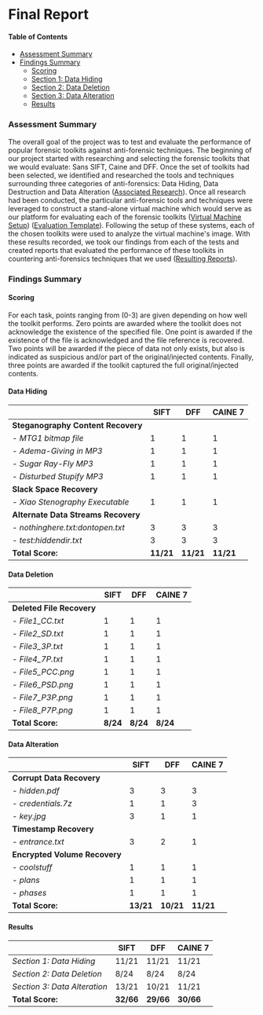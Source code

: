 # Final Report

#### Table of Contents
- [Assessment Summary](#assessment-summary)
- [Findings Summary](#findings-summary)
    - [Scoring](#scoring)
    - [Section 1: Data Hiding](#data-hiding)
    - [Section 2: Data Deletion](#data-deletion)
    - [Section 3: Data Alteration](#data-alteration)
    - [Results](#results)

### Assessment Summary

The overall goal of the project was to test and evaluate the performance of popular forensic toolkits against anti-forensic techniques. The beginning of our project started with researching and selecting the forensic toolkits that we would evaluate: Sans SIFT, Caine and DFF. Once the set of toolkits had been selected, we identified and researched the tools and techniques surrounding three categories of anti-forensics: Data Hiding, Data Destruction and Data Alteration ([Associated Research](/Documentation/Research/)). Once all research had been conducted, the particular anti-forensic tools and techniques were leveraged to construct a stand-alone virtual machine which would serve as our platform for evaluating each of the forensic toolkits ([Virtual Machine Setup](/Documentation/VM/)) ([Evaluation Template](/Documentation/Evaluation/)). Following the setup of these systems, each of the chosen toolkits were used to analyze the virtual machine's image. With these results recorded, we took our findings from each of the tests and created reports that evaluated the performance of these toolkits in countering anti-forensics techniques that we used ([Resulting Reports](/Documentation/Reports/)).

### Findings Summary

#### Scoring
For each task, points ranging from (0-3) are given depending on how well the toolkit performs. Zero points are awarded where the toolkit does not acknowledge the existence of the specified file. One point is awarded if the existence of the file is acknowledged and the file reference is recovered. Two points will be awarded if the piece of data not only exists, but also is indicated as suspicious and/or part of the original/injected contents. Finally, three points are awarded if the toolkit captured the full original/injected contents.

#### Data Hiding
|                                   | SIFT | DFF | CAINE 7 |
| ---                               | --- | --- | --- |
| **Steganography Content Recovery**| | | | 
| *- MTG1 bitmap file*              | 1 | 1 | 1 |
| *- Adema-Giving in MP3*           | 1 | 1 | 1 |
| *- Sugar Ray-Fly MP3*             | 1 | 1 | 1 |
| *- Disturbed Stupify MP3*         | 1 | 1 | 1 |
| **Slack Space Recovery**          | | | |
| *- Xiao Stenography Executable*   | 1 | 1 | 1 |
|**Alternate Data Streams Recovery**| | | |
| *- nothinghere.txt:dontopen.txt*  | 3 | 3 | 3 |
| *- test:hiddendir.txt*            | 3 | 3 | 3 |
| **Total Score:**                  | **11/21** | **11/21** | **11/21** |

#### Data Deletion
|                           | SIFT | DFF | CAINE 7 |
| ---                       | --- | --- | --- |
| **Deleted File Recovery** | | | | 
| *- File1_CC.txt*          | 1 | 1 | 1 |
| *- File2_SD.txt*          | 1 | 1 | 1 |
| *- File3_3P.txt*          | 1 | 1 | 1 |
| *- File4_7P.txt*          | 1 | 1 | 1 |
| *- File5_PCC.png*         | 1 | 1 | 1 |
| *- File6_PSD.png*         | 1 | 1 | 1 |
| *- File7_P3P.png*         | 1 | 1 | 1 |
| *- File8_P7P.png*         | 1 | 1 | 1 |
| **Total Score:**          | **8/24** | **8/24** | **8/24** |

#### Data Alteration
|                               | SIFT | DFF | CAINE 7 |
| ---                           | --- | --- | --- |
| **Corrupt Data Recovery**     | | | | 
| *- hidden.pdf*                | 3 | 3 | 3 |
| *- credentials.7z*            | 1 | 1 | 3 |
| *- key.jpg*                   | 3 | 1 | 1 |
| **Timestamp Recovery**        | | | |
| *- entrance.txt*              | 3 | 2 | 1 |
| **Encrypted Volume Recovery** | | | |
| *- coolstuff*                 | 1 | 1 | 1 |
| *- plans*                     | 1 | 1 | 1 |
| *- phases*                    | 1 | 1 | 1 |
| **Total Score:**              | **13/21** | **10/21** | **11/21** |

#### Results
|                               | SIFT | DFF | CAINE 7 |
| ---                           | --- | --- | --- |
| *Section 1: Data Hiding*      | 11/21 | 11/21 | 11/21 | 
| *Section 2: Data Deletion*    | 8/24 | 8/24 | 8/24 |
| *Section 3: Data Alteration*  | 13/21 | 10/21 | 11/21 |
| **Total Score:**              | **32/66** | **29/66** | **30/66** |
